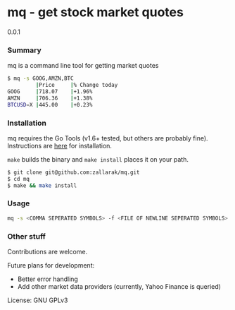 # mq - get stock market quotes

0.0.1

### Summary

mq is a command line tool for getting market quotes

```sh
$ mq -s GOOG,AMZN,BTC
         |Price     |% Change today
GOOG     |718.07    |+1.96%
AMZN     |706.36    |+1.38%
BTCUSD=X |445.00    |+0.23%
```

### Installation

mq requires the Go Tools (v1.6+ tested, but others are probably fine). Instructions are [here](https://golang.org/doc/install) for installation.

`make` builds the binary and `make install` places it on your path.

```sh
$ git clone git@github.com:zallarak/mq.git
$ cd mq
$ make && make install
```

### Usage

```sh
mq -s <COMMA SEPERATED SYMBOLS> -f <FILE OF NEWLINE SEPERATED SYMBOLS>
```

### Other stuff

Contributions are welcome.

Future plans for development:
* Better error handling
* Add other market data providers (currently, Yahoo Finance is queried)

License: GNU GPLv3
